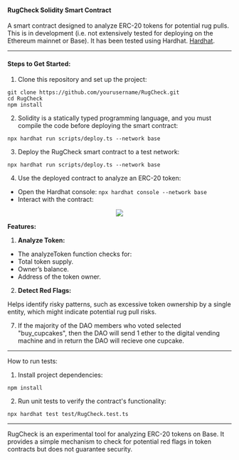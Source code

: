 #### RugCheck Solidity Smart Contract

A smart contract designed to analyze ERC-20 tokens for potential rug pulls. This is in development (i.e. not extensively tested for deploying on the Ethereum mainnet or Base). It has been tested using Hardhat. [Hardhat](https://hardhat.org/).

---

#### Steps to Get Started:

1. Clone this repository and set up the project:

`git clone https://github.com/yourusername/RugCheck.git` <br>
`cd RugCheck` <br>
`npm install`

2. Solidity is a statically typed programming language, and you must compile the code before deploying the smart contract:

`npx hardhat run scripts/deploy.ts --network base`

3. Deploy the RugCheck smart contract to a test network:

`npx hardhat run scripts/deploy.ts --network base`

4. Use the deployed contract to analyze an ERC-20 token:

- Open the Hardhat console:
  `npx hardhat console --network base`
- Interact with the contract:

<p align="center">
   <img src="/scripts/script.js">
</p>

<strong>Features:</strong>

1. <strong>Analyze Token:</strong>

- The analyzeToken function checks for:
- Total token supply.
- Owner’s balance.
- Address of the token owner.

2. <strong>Detect Red Flags:</strong>

Helps identify risky patterns, such as excessive token ownership by a single entity, which might indicate potential rug pull risks.

7. If the majority of the DAO members who voted selected "buy_cupcakes", then the DAO
   will send 1 ether to the digital vending machine and in return the DAO will recieve one cupcake.

---

How to run tests:

1. Install project dependencies:

```
npm install

```

2. Run unit tests to verify the contract's functionality:

```
npx hardhat test test/RugCheck.test.ts
```

---

RugCheck is an experimental tool for analyzing ERC-20 tokens on Base. It provides a simple mechanism to check for potential red flags in token contracts but does not guarantee security.
